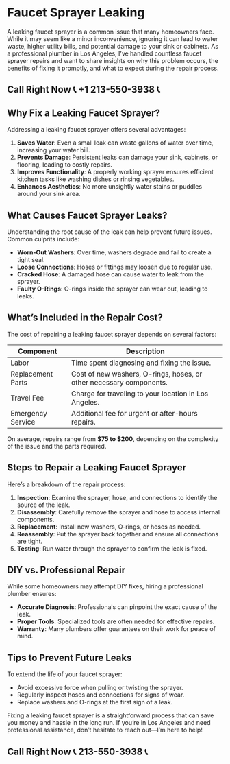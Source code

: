# Faucet Sprayer Leaking  

A leaking faucet sprayer is a common issue that many homeowners face. While it may seem like a minor inconvenience, ignoring it can lead to water waste, higher utility bills, and potential damage to your sink or cabinets. As a professional plumber in Los Angeles, I’ve handled countless faucet sprayer repairs and want to share insights on why this problem occurs, the benefits of fixing it promptly, and what to expect during the repair process.  

## Call Right Now 📞 +1 213-550-3938 📞

## Why Fix a Leaking Faucet Sprayer?  

Addressing a leaking faucet sprayer offers several advantages:  

1. **Saves Water**: Even a small leak can waste gallons of water over time, increasing your water bill.  
2. **Prevents Damage**: Persistent leaks can damage your sink, cabinets, or flooring, leading to costly repairs.  
3. **Improves Functionality**: A properly working sprayer ensures efficient kitchen tasks like washing dishes or rinsing vegetables.  
4. **Enhances Aesthetics**: No more unsightly water stains or puddles around your sink area.  

## What Causes Faucet Sprayer Leaks?  

Understanding the root cause of the leak can help prevent future issues. Common culprits include:  

- **Worn-Out Washers**: Over time, washers degrade and fail to create a tight seal.  
- **Loose Connections**: Hoses or fittings may loosen due to regular use.  
- **Cracked Hose**: A damaged hose can cause water to leak from the sprayer.  
- **Faulty O-Rings**: O-rings inside the sprayer can wear out, leading to leaks.  

## What’s Included in the Repair Cost?  

The cost of repairing a leaking faucet sprayer depends on several factors:  

| **Component**          | **Description**                                                                 |  
|-------------------------|---------------------------------------------------------------------------------|  
| Labor                  | Time spent diagnosing and fixing the issue.                                      |  
| Replacement Parts      | Cost of new washers, O-rings, hoses, or other necessary components.             |  
| Travel Fee             | Charge for traveling to your location in Los Angeles.                            |  
| Emergency Service      | Additional fee for urgent or after-hours repairs.                                |  

On average, repairs range from **$75 to $200**, depending on the complexity of the issue and the parts required.  

## Steps to Repair a Leaking Faucet Sprayer  

Here’s a breakdown of the repair process:  

1. **Inspection**: Examine the sprayer, hose, and connections to identify the source of the leak.  
2. **Disassembly**: Carefully remove the sprayer and hose to access internal components.  
3. **Replacement**: Install new washers, O-rings, or hoses as needed.  
4. **Reassembly**: Put the sprayer back together and ensure all connections are tight.  
5. **Testing**: Run water through the sprayer to confirm the leak is fixed.  

## DIY vs. Professional Repair  

While some homeowners may attempt DIY fixes, hiring a professional plumber ensures:  

- **Accurate Diagnosis**: Professionals can pinpoint the exact cause of the leak.  
- **Proper Tools**: Specialized tools are often needed for effective repairs.  
- **Warranty**: Many plumbers offer guarantees on their work for peace of mind.  

## Tips to Prevent Future Leaks  

To extend the life of your faucet sprayer:  

- Avoid excessive force when pulling or twisting the sprayer.  
- Regularly inspect hoses and connections for signs of wear.  
- Replace washers and O-rings at the first sign of a leak.  

Fixing a leaking faucet sprayer is a straightforward process that can save you money and hassle in the long run. If you’re in Los Angeles and need professional assistance, don’t hesitate to reach out—I’m here to help!
## Call Right Now 📞 213-550-3938 📞